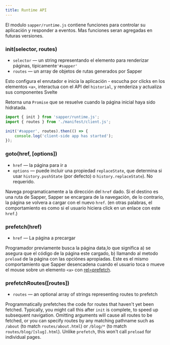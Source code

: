 ```yaml
---
title: Runtime API
---
```


El modulo `sapper/runtime.js` contiene funciones para controlar su aplicación y responder a eventos. Mas funciones seran agregadas en futuras versiones.

### init(selector, routes)

* `selector` — un string representando el elemento para renderizar páginas, tipicamente`'#sapper'`
* `routes` — un array de objetos de rutas generados por Sapper

Esto configura el enrutador e inicia la aplicación - escucha por clicks en los elementos `<a>`, interactua con el API del `historial`, y renderiza y actualiza sus componentes Svelte

Retorna una `Promise` que se resuelve cuando la página inicial haya sido hidratada.

```js
import { init } from 'sapper/runtime.js';
import { routes } from './manifest/client.js';

init('#sapper', routes).then(() => {
	console.log('client-side app has started');
});
```


### goto(href, [options])

* `href` — la página para ir a
* `options` — puede incluir una propiedad `replaceState`, que determina si usar `history.pushState` (por defecto) o `history.replaceState`). No requerido.

Navega programaticamente a la dirección del `href` dado. Si el destino es una ruta de Sapper, Sapper se encargara de la navegación, de lo contrario, la página se volvera a cargar con el nuevo `href`. (en otras palabras, el comportamiento es como si el usuario hiciera click en un enlace con este `href`.)

### prefetch(href)

* `href` — La página a precargar

Programador previamente busca la página data,lo que significa a) se asegura que el código de la página este cargado, b) llamando al metodo `preload` de la página con las opciónes apropiadas. Este es el mismo comportamiento que Sapper desencadena  cuando el usuario toca o mueve el mouse sobre un elemento `<a>` con [rel=prefetch](#prefetching).


### prefetchRoutes([routes])

* `routes` — an optional array of strings representing routes to prefetch

Programmatically prefetches the code for routes that haven't yet been fetched. Typically, you might call this after `init` is complete, to speed up subsequent navigation. Omitting arguments will cause all routes to be fetched, or you can specify routes by any matching pathname such as `/about` (to match `routes/about.html`) or `/blog/*` (to match `routes/blog/[slug].html`). Unlike `prefetch`, this won't call `preload` for individual pages.
